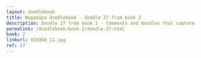 ```yaml
---
layout: doodlebook
title: Wupadupa doodlebook - doodle 27 from book 2
description: Doodle 27 from book 2 - Comments and doodles that capture the essence of this event  
permalink: /doodlebook/book-2/doodle-27.html
book: 2
linkurl: 050304_11.jpg
ref: 27
---	  
```

																																																																							